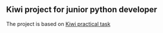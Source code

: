 ## Kiwi project for junior python developer

The project is based on [Kiwi practical task](https://gist.github.com/MichalCab/c1dce3149d5131d89c5bbddbc602777c)
